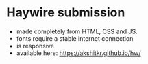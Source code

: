 # Haywire submission
* made completely from HTML, CSS and JS.
* fonts require a stable internet connection
* is responsive 
* available here: https://akshitkr.github.io/hw/
